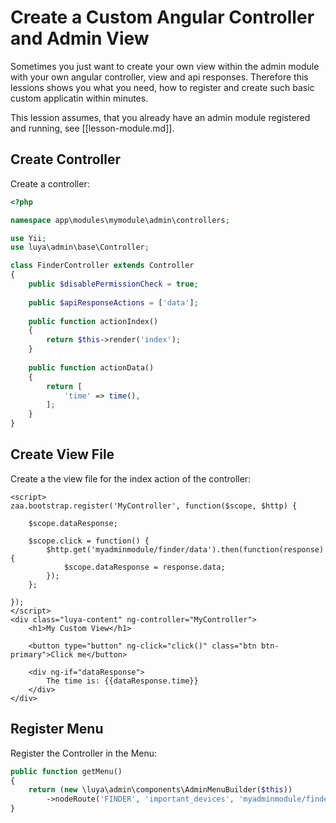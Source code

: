 # Create a Custom Angular Controller and Admin View

Sometimes you just want to create your own view within the admin module with your own angular controller, view and api responses. Therefore this lessions shows you what you need, how to register and create such basic custom applicatin within minutes.

This lession assumes, that you already have an admin module registered and running, see [[lesson-module.md]].

## Create Controller

Create a controller:

```php
<?php

namespace app\modules\mymodule\admin\controllers;

use Yii;
use luya\admin\base\Controller;

class FinderController extends Controller
{
    public $disablePermissionCheck = true;
    
    public $apiResponseActions = ['data'];
    
    public function actionIndex()
    {
        return $this->render('index');
    }
    
    public function actionData()
    {
        return [
            'time' => time(),
        ];    
    }
}
```

## Create View File

Create a the view file for the index action of the controller:

```
<script>
zaa.bootstrap.register('MyController', function($scope, $http) {

    $scope.dataResponse;

    $scope.click = function() {
        $http.get('myadminmodule/finder/data').then(function(response) {
            $scope.dataResponse = response.data;        
        });
    };
    
});
</script>
<div class="luya-content" ng-controller="MyController">
    <h1>My Custom View</h1>
    
    <button type="button" ng-click="click()" class="btn btn-primary">Click me</button>
    
    <div ng-if="dataResponse">
        The time is: {{dataResponse.time}}
    </div>
</div>
```

## Register Menu

Register the Controller in the Menu:

```php
public function getMenu()
{
    return (new \luya\admin\components\AdminMenuBuilder($this))
        ->nodeRoute('FINDER', 'important_devices', 'myadminmodule/finder/index');
}
```
